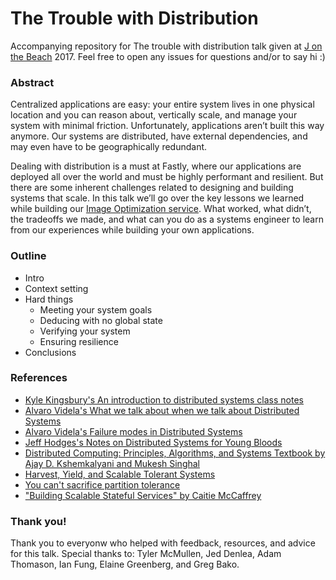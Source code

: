 # The Trouble with Distribution

Accompanying repository for The trouble with distribution talk given at [J on the Beach]() 2017. Feel free to open any issues for questions and/or to say hi :)

### Abstract
Centralized applications are easy: your entire system lives in one physical location and you can reason about, vertically scale, and manage your system with minimal friction. Unfortunately, applications aren’t built this way anymore. Our systems are distributed, have external dependencies, and may even have to be geographically redundant. 

Dealing with distribution is a must at Fastly, where our applications are deployed all over the world and must be highly performant and resilient. But there are some inherent challenges related to designing and building systems that scale. In this talk we’ll go over the key lessons we learned while building our [Image Optimization service](https://www.fastly.com/io). What worked, what didn’t, the tradeoffs we made, and what can you do as a systems engineer to learn from our experiences while building your own applications.

### Outline

* Intro
* Context setting
* Hard things
  * Meeting your system goals
  * Deducing with no global state
  * Verifying your system
  * Ensuring resilience
* Conclusions


### References
* [Kyle Kingsbury's An introduction to distributed systems class notes](https://github.com/aphyr/distsys-class)
* [Alvaro Videla's What we talk about when we talk about Distributed Systems](http://alvaro-videla.com/2015/12/learning-about-distributed-systems.html)
* [Alvaro Videla's Failure modes in Distributed Systems](http://alvaro-videla.com/2013/12/failure-modes-in-distributed-systems.html)
* [Jeff Hodges's Notes on Distributed Systems for Young Bloods](https://www.somethingsimilar.com/2013/01/14/notes-on-distributed-systems-for-young-bloods)
* [Distributed Computing: Principles, Algorithms, and Systems
Textbook by Ajay D. Kshemkalyani and Mukesh Singhal](https://www.cs.uic.edu/~ajayk/DCS-Book)
* [Harvest, Yield, and Scalable Tolerant Systems](http://citeseerx.ist.psu.edu/viewdoc/download?doi=10.1.1.24.3690&rep=rep1&type=pdf)
* [You can't sacrifice partition tolerance](http://codahale.com/you-cant-sacrifice-partition-tolerance/)
* ["Building Scalable Stateful Services" by Caitie McCaffrey](https://www.youtube.com/watch?v=H0i_bXKwujQ)


### Thank you!
Thank you to everyonw who helped with feedback, resources, and advice for this talk. Special thanks to: Tyler McMullen, Jed Denlea, Adam Thomason, Ian Fung, Elaine Greenberg, and Greg Bako.
